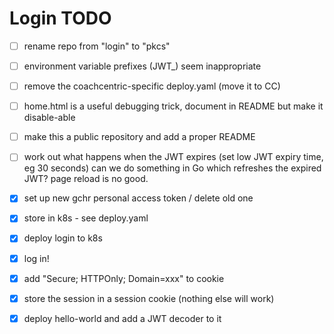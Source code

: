 # Login TODO

- [ ] rename repo from "login" to "pkcs"
- [ ] environment variable prefixes (JWT_) seem inappropriate
- [ ] remove the coachcentric-specific deploy.yaml (move it to CC)
- [ ] home.html is a useful debugging trick, document in README but make it disable-able 
- [ ] make this a public repository and add a proper README
- [ ] work out what happens when the JWT expires (set low JWT expiry time, eg 30 seconds)
      can we do something in Go which refreshes the expired JWT? page reload is no good.

- [X] set up new gchr personal access token / delete old one
- [X] store in k8s - see deploy.yaml
- [X] deploy login to k8s
- [X] log in!
- [X] add "Secure; HTTPOnly; Domain=xxx" to cookie
- [X] store the session in a session cookie (nothing else will work)
- [X] deploy hello-world and add a JWT decoder to it
